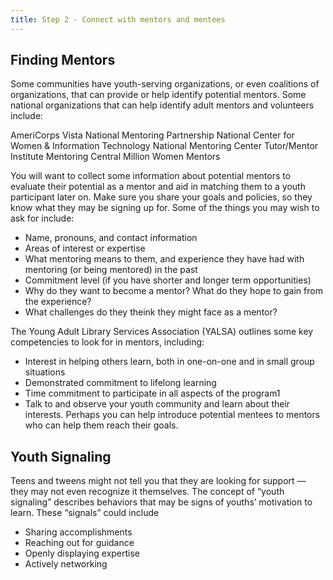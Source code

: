 ```yaml
---
title: Step 2 - Connect with mentors and mentees
---
```


## Finding Mentors

Some communities have youth-serving organizations, or even coalitions of organizations, that can provide or help identify potential mentors. Some national organizations that can help identify adult mentors and volunteers include:       

AmeriCorps Vista
National Mentoring Partnership
National Center for Women & Information Technology
National Mentoring Center
Tutor/Mentor Institute
Mentoring Central
Million Women Mentors

You will want to collect some information about potential mentors to evaluate their potential as a mentor and aid in matching them to a youth participant later on. Make sure you share your goals and policies, so they know what they may be signing up for. Some of the things you may wish to ask for include: 

* Name, pronouns, and contact information
* Areas of interest or expertise
* What mentoring means to them, and experience they have had with mentoring (or being mentored) in the past
* Commitment level (if you have shorter and longer term opportunities)
* Why do they want to become a mentor? What do they hope to gain from the experience?
* What challenges do they theink they might face as a mentor?

The Young Adult Library Services Association (YALSA) outlines some key competencies to look for in mentors, including:
* Interest in helping others learn, both in one-on-one and in small group situations
* Demonstrated commitment to lifelong learning
* Time commitment to participate in all aspects of the program1
* Talk to and observe your youth community and learn about their interests. Perhaps you can help introduce potential mentees to mentors who can help them reach their goals.

## Youth Signaling
Teens and tweens might not tell you that they are looking for support — they may not even recognize it themselves. The concept of “youth signaling” describes behaviors that may be signs of youths’ motivation to learn. These “signals” could include

* Sharing accomplishments
* Reaching out for guidance
* Openly displaying expertise
* Actively networking

